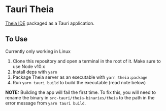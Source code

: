 # Tauri Theia

[Theia IDE](https://theia-ide.org/) packaged as a Tauri application.

## To Use

Currently only working in Linux

1. Clone this repository and open a terminal in the root of it. Make sure to use Node v10.x
2. Install deps with `yarn`
3. Package Theia server as an executable with `yarn theia:package`
4. Run `yarn tauri build` to build the executable (read note below)

**NOTE:** Building the app will fail the first time. To fix this, you will need to rename the binary in `src-tauri/theia-binaries/theia` to the path in the error message from `yarn tauri build`.
